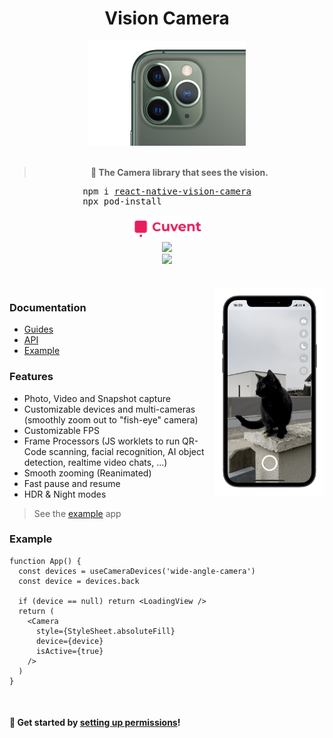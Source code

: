 <h1 align="center">Vision Camera</h1>

<div align="center">
  <img src="docs/static/img/11.png" width="50%">
  <br />
  <br />
  <blockquote><b>📸 The Camera library that sees the vision.</b></blockquote>
  <pre align="center">npm i <a href="https://www.npmjs.com/package/react-native-vision-camera">react-native-vision-camera</a><br/>npx pod-install                 </pre>
  <a href="https://cuvent.com">
    <img height="40" src="docs/static/img/cuvent-logo-text.svg" />
  </a>
  <br/>
  <span>
    <a align="center" href="https://github.com/mrousavy?tab=followers">
      <img src="https://img.shields.io/github/followers/mrousavy?label=Follow%20%40mrousavy&style=social" />
    </a>
  </span>
  <br />
  <span>
    <a align="center" href="https://twitter.com/mrousavy">
      <img src="https://img.shields.io/twitter/follow/mrousavy?label=Follow%20%40mrousavy&style=social" />
    </a>
  </span>
</div>

<br/>
<br/>

<div>
  <img align="right" width="35%" src="docs/static/img/example.png">
</div>

### Documentation

* [Guides](https://cuvent.github.io/react-native-vision-camera/docs/guides)
* [API](https://cuvent.github.io/react-native-vision-camera/docs/api)
* [Example](./example/)

### Features

* Photo, Video and Snapshot capture
* Customizable devices and multi-cameras (smoothly zoom out to "fish-eye" camera)
* Customizable FPS
* Frame Processors (JS worklets to run QR-Code scanning, facial recognition, AI object detection, realtime video chats, ...)
* Smooth zooming (Reanimated)
* Fast pause and resume
* HDR & Night modes

> See the [example](./example/) app

### Example


```tsx
function App() {
  const devices = useCameraDevices('wide-angle-camera')
  const device = devices.back

  if (device == null) return <LoadingView />
  return (
    <Camera
      style={StyleSheet.absoluteFill}
      device={device}
      isActive={true}
    />
  )
}
```

<br />

#### 🚀 Get started by [setting up permissions](https://cuvent.github.io/react-native-vision-camera/docs/guides/)!
